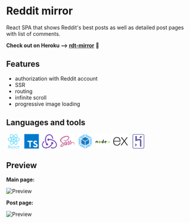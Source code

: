# Reddit mirror

React SPA that shows Reddit's best posts as well as detailed post pages with list of comments.

**Check out on Heroku --> [rdt-mirror](https://rdt-mirror.herokuapp.com)** :unicorn:

## Features
- authorization with Reddit account
- SSR
- routing
- infinite scroll
- progressive image loading

## Languages and tools
<div>
  <img src="https://github.com/devicons/devicon/blob/master/icons/react/react-original-wordmark.svg" title="React" alt="React" width="40" height="40"/>&nbsp;
  <img src="https://github.com/devicons/devicon/blob/master/icons/typescript/typescript-original.svg" title="typescript" alt="typescript" width="40" height="40"/>&nbsp;
  <img src="https://github.com/devicons/devicon/blob/master/icons/redux/redux-original.svg" title="Redux" alt="Redux" width="40" height="40"/>&nbsp;
  <img src="https://github.com/devicons/devicon/blob/master/icons/sass/sass-original.svg" title="sass" alt="sass" width="40" height="40"/>&nbsp;
  <img src="https://github.com/devicons/devicon/blob/master/icons/webpack/webpack-original.svg" title="webpack" alt="webpack" width="40" height="40"/>&nbsp;
  <img src="https://github.com/devicons/devicon/blob/master/icons/nodejs/nodejs-original-wordmark.svg" title="NodeJS" alt="NodeJS" width="40" height="40"/>&nbsp;
  <img src="https://github.com/devicons/devicon/blob/master/icons/express/express-original.svg" title="express" alt="express" width="40" height="40"/>&nbsp;
  <img src="https://github.com/devicons/devicon/blob/master/icons/heroku/heroku-original.svg" title="heroku" alt="heroku" width="40" height="40"/>&nbsp;
</div>

## Preview

**Main page:**

![Preview](https://drive.google.com/uc?export=view&id=14DqeNRgpnLUlfLfLDMn7KjCW6691rbCh)

**Post page:**

![Preview](https://drive.google.com/uc?export=view&id=11U6iac5kyaZ7SdJs5PWJEDQceSXIfzI4)
